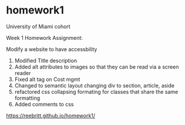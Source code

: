 # homework1

University of Miami cohort 

Week 1 Homework Assignment:

Modify a website to have accessbility

1. Modified Title description
2. Added alt attributes to images so that they can be read via a screen reader 
3. Fixed alt tag on Cost mgmt         
4. Changed to semantic layout changing div to section, article, aside
5. refactored css collapsing formating for classes that share the same formatting
6. Added comments to css 

 https://reebritt.github.io/homework1/